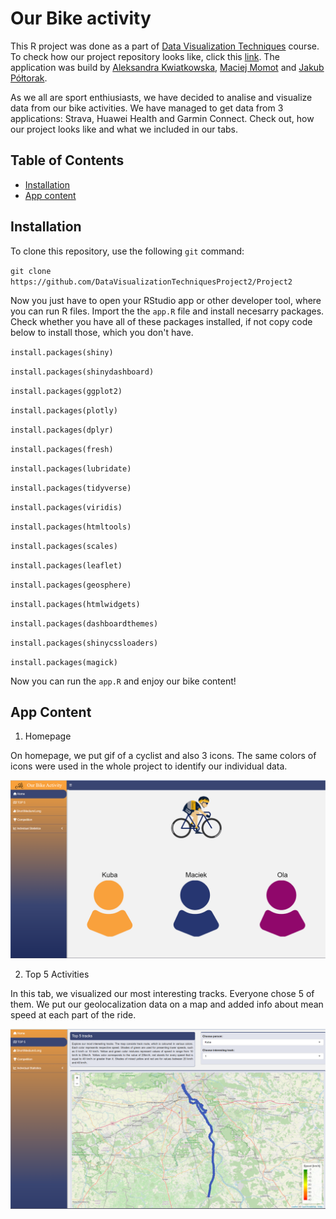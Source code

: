 # Our Bike activity
This R project was done as a part of [Data Visualization Techniques](https://github.com/kozaka93/2023Z-DataVisualizationTechniques) course. To check how our project repository looks like, click this [link](https://github.com/DataVisualizationTechniquesProject2/Project2). The application was build by [Aleksandra Kwiatkowska](https://github.com/Alexa263), [Maciej Momot](https://github.com/MaciejMomot) and [Jakub Półtorak](https://github.com/JakubPoltorak147).

As we all are sport enthiusiasts, we have decided to analise and visualize data from our bike activities. We have managed to get data from 3 applications: Strava, Huawei Health and Garmin Connect. Check out, how our project looks like and what we included in our tabs.
## Table of Contents  
- [Installation](#installation) 
- [App content](#AppContent) 
## Installation  
To clone this repository, use the following `git` command: 

`git clone https://github.com/DataVisualizationTechniquesProject2/Project2`

Now you just have to open your RStudio app or other developer tool, where you can run R files. Import the the `app.R` file and install necesarry packages. 
Check whether you have all of these packages installed, if not copy code below to install those, which you don't have.

`install.packages(shiny)`

`install.packages(shinydashboard)`

`install.packages(ggplot2)`

`install.packages(plotly)`

`install.packages(dplyr)`

`install.packages(fresh)`

`install.packages(lubridate)`

`install.packages(tidyverse)`

`install.packages(viridis)`

`install.packages(htmltools)`

`install.packages(scales)`

`install.packages(leaflet)`

`install.packages(geosphere)`

`install.packages(htmlwidgets)`

`install.packages(dashboardthemes)`

`install.packages(shinycssloaders)`

`install.packages(magick)`

Now you can run the `app.R` and enjoy our bike content!

## App Content<a id="AppContent"></a>
1. Homepage

On homepage, we put gif of a cyclist and also 3 icons. The same colors of icons were used in the whole project to identify our individual data.

![Alt text](markdown_images/homepage_screen.png) 

2. Top 5 Activities

In this tab, we visualized our most interesting tracks. Everyone chose 5 of them. We put our geolocalization data on a map and added info about mean speed at each part of the ride.

![Alt text](markdown_images/top5_screen.png) 
